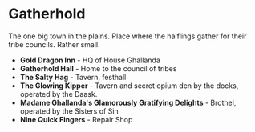 # Gatherhold

  

The one big town in the plains. Place where the halflings gather for their tribe councils. Rather small.

  

- **Gold Dragon Inn** - HQ of House Ghallanda
- **Gatherhold Hall** - Home to the council of tribes
- **The Salty Hag** - Tavern, festhall
- **The Glowing Kipper** - Tavern and secret opium den by the docks, operated by the Daask.
- **Madame Ghallanda's Glamorously Gratifying Delights** - Brothel, operated by the Sisters of Sin
- **Nine Quick Fingers** - Repair Shop
